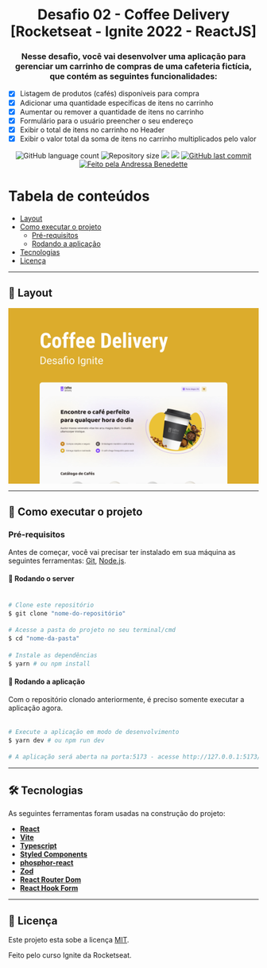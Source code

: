 <h1 align="center">
			Desafio 02 - Coffee Delivery [Rocketseat - Ignite 2022 - ReactJS]
</h1>

<h3 align="center">
    Nesse desafio, você vai desenvolver uma aplicação para gerenciar um carrinho de compras de uma cafeteria fictícia, que contém as seguintes funcionalidades:
</h3>

- [x] Listagem de produtos (cafés) disponíveis para compra
- [x] Adicionar uma quantidade específicas de itens no carrinho
- [x] Aumentar ou remover a quantidade de itens no carrinho
- [x] Formulário para o usuário preencher o seu endereço
- [x] Exibir o total de itens no carrinho no Header
- [x] Exibir o valor total da soma de itens no carrinho multiplicados pelo valor

<p align="center">
  <img alt="GitHub language count" src="https://img.shields.io/github/languages/count/andressa-lw/Desafio02-CoffeeDelivery?style=flat-square&&color=%2304D361" />

  <img alt="Repository size" src="https://img.shields.io/github/repo-size/andressa-lw/Desafio02-CoffeeDelivery?style=flat-square" />
	
  <img src="https://img.shields.io/github/stars/andressa-lw/Desafio02-CoffeeDelivery?style=flat-square" />
  
  <img src="https://img.shields.io/github/license/andressa-lw/Desafio02-CoffeeDelivery?style=flat-square" />

  <a href="https://github.com/andressa-lw/Desafio02-CoffeeDelivery/commits/master">
    <img alt="GitHub last commit" src="https://img.shields.io/github/last-commit/andressa-lw/Desafio02-CoffeeDelivery?style=flat-square&">
  </a>

  <a href="https://rocketseat.com.br">
    <img alt="Feito pela Andressa Benedette" src="https://img.shields.io/badge/feito%20por-Andressa%20Benedette-%237519C1?style=flat-square&">
  </a>
</p>

# Tabela de conteúdos

<!--ts-->

- [Layout](#-layout)
- [Como executar o projeto](#-como-executar-o-projeto)
  - [Pré-requisitos](#pré-requisitos)
  - [Rodando a aplicação](#-rodando-a-aplicação)
- [Tecnologias](#-tecnologias)
- [Licença](#-licença)
<!--te-->

---

## 🎨 Layout

<p align="center" style="display: flex; align-items: flex-start; justify-content: center;">
  <img alt="Imagem do layout" src="https://raw.githubusercontent.com/andressa-lw/Desafio02-CoffeeDelivery/master/.github/capa.jpg" />
</p>

---

## 🚀 Como executar o projeto

### Pré-requisitos

Antes de começar, você vai precisar ter instalado em sua máquina as seguintes ferramentas:
[Git](https://git-scm.com), [Node.js](https://nodejs.org/en/).

#### 🧭 Rodando o server

```bash

# Clone este repositório
$ git clone "nome-do-repositório"

# Acesse a pasta do projeto no seu terminal/cmd
$ cd "nome-da-pasta"

# Instale as dependências
$ yarn # ou npm install

```

#### 🧭 Rodando a aplicação

Com o repositório clonado anteriormente, é preciso somente executar a aplicação agora.

```bash

# Execute a aplicação em modo de desenvolvimento
$ yarn dev # ou npm run dev

# A aplicação será aberta na porta:5173 - acesse http://127.0.0.1:5173/

```

---

## 🛠 Tecnologias

As seguintes ferramentas foram usadas na construção do projeto:

- **[React](https://reactjs.org/)**
- **[Vite](https://vitejs.dev/)**
- **[Typescript](https://www.typescriptlang.org/)**
- **[Styled Components](https://styled-components.com/)**
- **[phosphor-react](https://phosphoricons.com/)**
- **[Zod](https://zod.dev/)**
- **[React Router Dom](https://www.npmjs.com/package/react-router-dom)**
- **[React Hook Form](https://react-hook-form.com/)**

---

## 📝 Licença

Este projeto esta sobe a licença [MIT](./LICENSE).

Feito pelo curso Ignite da Rocketseat.
